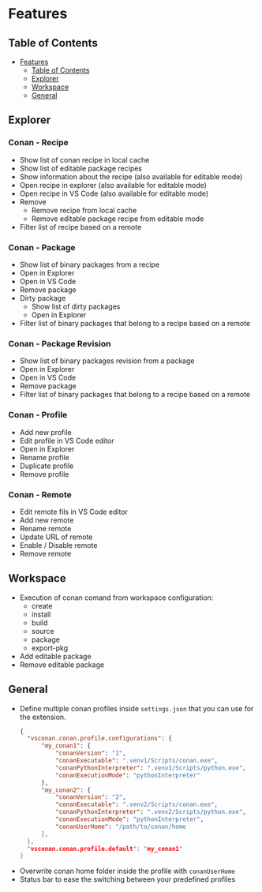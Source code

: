 # Features

## Table of Contents
- [Features](#features)
  - [Table of Contents](#table-of-contents)
  - [Explorer](#explorer)
  - [Workspace](#workspace)
  - [General](#general)

## Explorer
### Conan - Recipe
* Show list of conan recipe in local cache
* Show list of editable package recipes
* Show information about the recipe (also available for editable mode)
* Open recipe in explorer (also available for editable mode)
* Open recipe in VS Code (also available for editable mode)
* Remove
  * Remove recipe from local cache
  * Remove editable package recipe from editable mode
* Filter list of recipe based on a remote
  
### Conan - Package
* Show list of binary packages from a recipe
* Open in Explorer
* Open in VS Code
* Remove package
* Dirty package
  * Show list of dirty packages
  * Open in Explorer
* Filter list of binary packages that belong to a recipe based on a remote

### Conan - Package Revision
* Show list of binary packages revision from a package
* Open in Explorer
* Open in VS Code
* Remove package
* Filter list of binary packages that belong to a recipe based on a remote

### Conan - Profile
* Add new profile
* Edit profile in VS Code editor
* Open in Explorer
* Rename profile
* Duplicate profile 
* Remove profile

### Conan - Remote
* Edit remote fils in VS Code editor
* Add new remote
* Rename remote
* Update URL of remote
* Enable / Disable remote
* Remove remote

## Workspace
* Execution of conan comand from workspace configuration:
  * create
  * install
  * build
  * source
  * package
  * export-pkg
* Add editable package
* Remove editable package

## General
* Define multiple conan profiles inside `settings.json` that you can use for the extension.
  ```json
  {
    "vsconan.conan.profile.configurations": {
        "my_conan1": {
            "conanVersion": "1",
            "conanExecutable": ".venv1/Scripts/conan.exe",
            "conanPythonInterpreter": ".venv1/Scripts/python.exe",
            "conanExecutionMode": "pythonInterpreter"
        },
        "my_conan2": {
            "conanVersion": "2",
            "conanExecutable": ".venv2/Scripts/conan.exe",
            "conanPythonInterpreter": ".venv2/Scripts/python.exe",
            "conanExecutionMode": "pythonInterpreter",
            "conanUserHome": "/path/to/conan/home
        },
    },
    "vsconan.conan.profile.default": "my_conan1"
  }
  ```
* Overwrite conan home folder inside the profile with `conanUserHome`
* Status bar to ease the switching between your predefined profiles